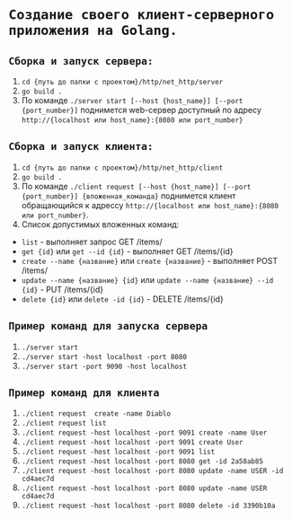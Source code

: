 # `Создание своего клиент-серверного приложения на Golang.`

## `Сборка и запуск сервера:`
1) `cd {путь до папки с проектом}/http/net_http/server`
2) `go build .`
3) По команде `./server start [--host {host_name}] [--port {port_number}]` поднимется web-сервер доступный по адресу `http://{localhost или host_name}:{8080 или port_number}`

## `Сборка и запуск клиента:`

1) `cd {путь до папки с проектом}/http/net_http/client`
2) `go build .`
3) По команде `./client request [--host {host_name}] [--port {port_number}] {вложенная_команда}` поднимется клиент обращающийся к адрессу `http://{localhost или host_name}:{8080 или port_number}`.
4) Список допустимых вложенных команд:
  - `list` - выполняет запрос GET /items/
  - `get {id}` или `get --id {id}` - выполняет GET /items/{id}
  - `create --name {название}` или `create {название}`  - выполняет POST /items/
  - `update --name {название} {id}` или `update --name {название} --id {id}` - PUT /items/{id}
  - `delete {id}` или `delete -id {id}` - DELETE /items/{id}


## `Пример команд для запуска сервера`
1) `./server start  ` 
2) `./server start -host localhost -port 8080`
3)  `./server start -port 9090 -host localhost`

## `Пример команд для клиента`
1) `./client request  create -name Diablo`
2) ` ./client request list `
3) `./client request -host localhost -port 9091 create -name User`
4) `./client request -host localhost -port 9091 create User`
5) `./client request -host localhost -port 9091 list`
6) `./client request -host localhost -port 8080 get -id 2a58ab85`
7) `./client request -host localhost -port 8080 update -name USER -id cd4aec7d`
8) `./client request -host localhost -port 8080 update -name USER cd4aec7d`
9) `./client request -host localhost -port 8080 delete -id 3390b10a`
